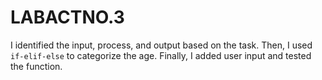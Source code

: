 # LABACTNO.3
I identified the input, process, and output based on the task. Then, I used `if-elif-else` to categorize the age. Finally, I added user input and tested the function.
